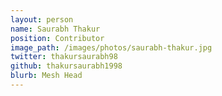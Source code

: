```yaml
---
layout: person
name: Saurabh Thakur
position: Contributor
image_path: /images/photos/saurabh-thakur.jpg
twitter: thakursaurabh98
github: thakursaurabh1998
blurb: Mesh Head
---
```


